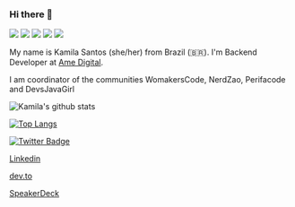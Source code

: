 ### Hi there 👋

 <p>   <img src="http://views.whatilearened.today/views/github/Kamilahsantos/views.svg"/> 
  <img src="https://img.shields.io/badge/Front End-Angular-f55247"/>
    <img src="https://img.shields.io/badge/Back End-Java-f55247"/>
<a href="https://github.com/Kamilahsantos/"><img src="https://img.shields.io/github/followers/Kamilahsantos?color=%234CC61E&label=GitHub%20Followers%20%3A"/></a>
    <a href="https://github.com/Kamilahsantos?tab=repositories"><img src="https://badges.frapsoft.com/os/v2/open-source.svg?v=103"/></a></p>


My name is Kamila Santos (she/her) from Brazil (🇧🇷). I'm Backend Developer at [Ame Digital](https://www.amedigital.com/). 

I am coordinator of the communities WomakersCode, NerdZao, Perifacode and DevsJavaGirl


![Kamila's github stats](https://github-readme-stats.vercel.app/api?username=Kamilahsantos&show_icons=true&theme=radical)




[![Top Langs](https://github-readme-stats.vercel.app/api/top-langs/?username=Kamilahsantos&hide=PlpgSQL,jupyter%20notebook,html)](https://github.com/anuraghazra/github-readme-stats)



[![Twitter Badge](https://img.shields.io/twitter/url?style=social&url=https%3A%2F%2Ftwitter.com%2Fkamilah_santos)](https://twitter.com/kamilah_santos)

[Linkedin](https://www.linkedin.com/in/kamila-santos-oliveira/)

[dev.to](https://dev.to/kamilahsantos)

[SpeakerDeck](https://speakerdeck.com/kamilahsantos)


